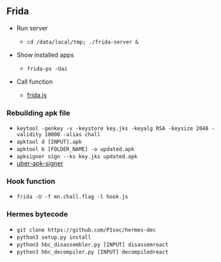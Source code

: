 ## Frida

- Run server
  - `cd /data/local/tmp; ./frida-server &`
  
- Show installed apps
  - `frida-ps -Uai`
 
- Call function
  - [frida.js](https://github.com/ByamB4/Common-CTF-Challenges/blob/main/reverse/src/frida_call_function.js)

### Rebuilding apk file

  - `keytool -genkey -v -keystore key.jks -keyalg RSA -keysize 2048 -validity 10000 -alias chall` 
  - `apktool d [INPUT].apk`
  - `apktool b [FOLDER_NAME] -o updated.apk`
  - `apksigner sign --ks key.jks updated.apk`
  - [uber-apk-signer](https://github.com/patrickfav/uber-apk-signer)

### Hook function

  - `frida -U -f mn.chall.flag -l hook.js`

### Hermes bytecode
  - `git clone https://github.com/P1sec/hermes-dec`
  - `python3 setup.py install`
  - `python3 hbc_disassembler.py [INPUT] disassemreact`
  - `python3 hbc_decompiler.py [INPUT] decompiledreact`
